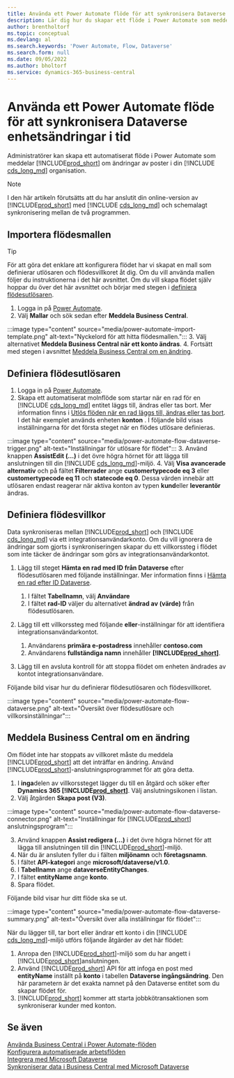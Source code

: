 ```yaml
---
title: Använda ett Power Automate flöde för att synkronisera Dataverse enhetsändringar i tid
description: Lär dig hur du skapar ett flöde i Power Automate som meddelar dig när en enhet ändras i Dataverse-miljön.
author: brentholtorf
ms.topic: conceptual
ms.devlang: al
ms.search.keywords: 'Power Automate, Flow, Dataverse'
ms.search.form: null
ms.date: 09/05/2022
ms.author: bholtorf
ms.service: dynamics-365-business-central
---
```

# Använda ett Power Automate flöde för att synkronisera Dataverse enhetsändringar i tid

Administratörer kan skapa ett automatiserat flöde i Power Automate som meddelar [!INCLUDE[prod_short](includes/prod_short.md)] om ändringar av poster i din [!INCLUDE [cds_long_md](includes/cds_long_md.md)] organisation.

> [!NOTE]
> I den här artikeln förutsätts att du har anslutit din online-version av [!INCLUDE[prod_short](includes/prod_short.md)] med [!INCLUDE [cds_long_md](includes/cds_long_md.md)] och schemalagt synkronisering mellan de två programmen.

## Importera flödesmallen

> [!TIP]
> För att göra det enklare att konfigurera flödet har vi skapat en mall som definierar utlösaren och flödesvillkoret åt dig. Om du vill använda mallen följer du instruktionerna i det här avsnittet. Om du vill skapa flödet själv hoppar du över det här avsnittet och börjar med stegen i [definiera flödesutlösaren](#define-the-flow-trigger).

1. Logga in på [Power Automate](https://powerautomate.microsoft.com).
2. Välj **Mallar** och sök sedan efter **Meddela Business Central**.

:::image type="content" source="media/power-automate-import-template.png" alt-text="Nyckelord för att hitta flödesmallen.":::
3. Välj alternativet **Meddela Business Central när ett konto ändras**.
4. Fortsätt med stegen i avsnittet [Meddela Business Central om en ändring](#notify-business-central-about-a-change).

## Definiera flödesutlösaren

1. Logga in på [Power Automate](https://flow.microsoft.com).
2. Skapa ett automatiserat molnflöde som startar när en rad för en [!INCLUDE [cds_long_md](includes/cds_long_md.md)] entitet läggs till, ändras eller tas bort. Mer information finns i [Utlös flöden när en rad läggs till, ändras eller tas bort](/power-automate/dataverse/create-update-delete-trigger). I det här exemplet används enheten **konton** . I följande bild visas inställningarna för det första steget när en flödes utlösare definieras.

:::image type="content" source="media/power-automate-flow-dataverse-trigger.png" alt-text="Inställningar för utlösare för flödet":::
3. Använd knappen **AssistEdit (...)** i det övre högra hörnet för att lägga till anslutningen till din [!INCLUDE [cds_long_md](includes/cds_long_md.md)]-miljö.
4. Välj **Visa avancerade alternativ** och på fältet **Filterrader** ange **customertypecode eq 3** eller **customertypecode eq 11** och **statecode eq 0**. Dessa värden innebär att utlösaren endast reagerar när aktiva konton av typen **kund**eller **leverantör** ändras.

## Definiera flödesvillkor

Data synkroniseras mellan [!INCLUDE[prod_short](includes/prod_short.md)] och [!INCLUDE [cds_long_md](includes/cds_long_md.md)] via ett integrationsanvändarkonto. Om du vill ignorera de ändringar som gjorts i synkroniseringen skapar du ett villkorssteg i flödet som inte täcker de ändringar som görs av integrationsanvändarkontot.  

1. Lägg till steget **Hämta en rad med ID från Dataverse** efter flödesutlösaren med följande inställningar. Mer information finns i [Hämta en rad efter ID Dataverse](/power-automate/dataverse/get-row-id).

    1. I fältet **Tabellnamn**, välj **Användare**
    2. I fältet **rad-ID** väljer du alternativet **ändrad av (värde)** från flödesutlösaren.  

2. Lägg till ett villkorssteg med följande **eller**-inställningar för att identifiera integrationsanvändarkontot.
    1. Användarens **primära e-postadress** innehåller **contoso.com**
    2. Användarens **fullständiga namn** innehåller **[!INCLUDE[prod_short](includes/prod_short.md)]**.

3. Lägg till en avsluta kontroll för att stoppa flödet om enheten ändrades av kontot integrationsanvändare.

Följande bild visar hur du definierar flödesutlösaren och flödesvillkoret.

:::image type="content" source="media/power-automate-flow-dataverse.png" alt-text="Översikt över flödesutlösare och villkorsinställningar":::

## Meddela Business Central om en ändring

Om flödet inte har stoppats av villkoret måste du meddela [!INCLUDE[prod_short](includes/prod_short.md)] att det inträffar en ändring. Använd [!INCLUDE[prod_short](includes/prod_short.md)]-anslutningsprogrammet för att göra detta.

1. I **inga**delen av villkorssteget lägger du till en åtgärd och söker efter **Dynamics 365 [!INCLUDE[prod_short](includes/prod_short.md)]**. Välj anslutningsikonen i listan.
2. Välj åtgärden **Skapa post (V3)**.

:::image type="content" source="media/power-automate-flow-dataverse-connector.png" alt-text="Inställningar för [!INCLUDE[prod_short](includes/prod_short.md)] anslutningsprogram":::

3. Använd knappen **Assist redigera (...)** i det övre högra hörnet för att lägga till anslutningen till din [!INCLUDE[prod_short](includes/prod_short.md)]-miljö.
4. När du är ansluten fyller du i fälten **miljönamn** och **företagsnamn**.
5. I fältet **API-kategori** ange **microsoft/dataverse/v1.0**.
6. I **Tabellnamn** ange **dataverseEntityChanges**.
7. I fältet **entityName** ange **konto**.
8. Spara flödet.

Följande bild visar hur ditt flöde ska se ut.

:::image type="content" source="media/power-automate-flow-dataverse-summary.png" alt-text="Översikt över alla inställningar för flödet":::

När du lägger till, tar bort eller ändrar ett konto i din [!INCLUDE [cds_long_md](includes/cds_long_md.md)]-miljö utförs följande åtgärder av det här flödet:

1. Anropa den [!INCLUDE[prod_short](includes/prod_short.md)]-miljö som du har angett i [!INCLUDE[prod_short](includes/prod_short.md)]anslutningen.
2. Använd [!INCLUDE[prod_short](includes/prod_short.md)] API för att infoga en post med **entityName** inställt på **konto** i tabellen **Dataverse ingångsändring**. Den här parametern är det exakta namnet på den Dataverse entitet som du skapar flödet för.
3. [!INCLUDE[prod_short](includes/prod_short.md)] kommer att starta jobbkötransaktionen som synkroniserar kunder med konton.

## Se även

[Använda Business Central i Power Automate-flöden](across-how-use-financials-data-source-flow.md)  
[Konfigurera automatiserade arbetsflöden](/dynamics365/business-central/dev-itpro/powerplatform/automate-workflows)  
[Integrera med Microsoft Dataverse](admin-common-data-service.md)  
[Synkroniserar data i Business Central med Microsoft Dataverse](admin-synchronizing-business-central-and-sales.md)  
